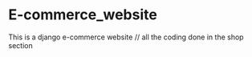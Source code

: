 # E-commerce_website
This is a django e-commerce website
//
all the coding done in the shop section 
